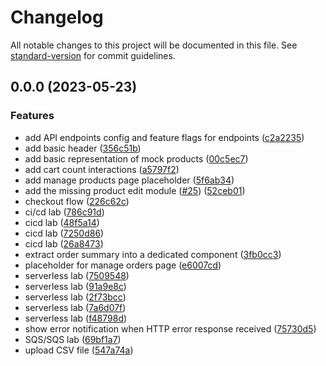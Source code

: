 # Changelog

All notable changes to this project will be documented in this file. See [standard-version](https://github.com/conventional-changelog/standard-version) for commit guidelines.

## 0.0.0 (2023-05-23)


### Features

* add API endpoints config and feature flags for endpoints ([c2a2235](https://gitbud.epam.com/dzianis_pasiukou1/shop-angular-cloudfront/commit/c2a2235b5c456b3007ea003206c64b15aa168fa2))
* add basic header ([356c51b](https://gitbud.epam.com/dzianis_pasiukou1/shop-angular-cloudfront/commit/356c51bf03126b0fa8473b962064cf2915abff3c))
* add basic representation of mock products ([00c5ec7](https://gitbud.epam.com/dzianis_pasiukou1/shop-angular-cloudfront/commit/00c5ec7b1766e11e8c41091421547cb782177031))
* add cart count interactions ([a5797f2](https://gitbud.epam.com/dzianis_pasiukou1/shop-angular-cloudfront/commit/a5797f2646d700dcadebf7b635d4efa3e80773c5))
* add manage products page placeholder ([5f6ab34](https://gitbud.epam.com/dzianis_pasiukou1/shop-angular-cloudfront/commit/5f6ab349a39c9c32d4e0cc1016fac0ea63125194))
* add the missing product edit module ([#25](https://gitbud.epam.com/dzianis_pasiukou1/shop-angular-cloudfront/issues/25)) ([52ceb01](https://gitbud.epam.com/dzianis_pasiukou1/shop-angular-cloudfront/commit/52ceb014f0df6279fe895167728944f866c2f38b))
* checkout flow ([226c62c](https://gitbud.epam.com/dzianis_pasiukou1/shop-angular-cloudfront/commit/226c62cd1a3e32d01f5f308eeb342ab294352671))
* ci/cd lab ([786c91d](https://gitbud.epam.com/dzianis_pasiukou1/shop-angular-cloudfront/commit/786c91d5c8ab66fadc3bd2603761f26a55857405))
* cicd lab ([48f5a14](https://gitbud.epam.com/dzianis_pasiukou1/shop-angular-cloudfront/commit/48f5a14de21761fee7412f423981cfbe6a66066e))
* cicd lab ([7250d86](https://gitbud.epam.com/dzianis_pasiukou1/shop-angular-cloudfront/commit/7250d86e155458ac657a26d8b06b800b872cf788))
* cicd lab ([26a8473](https://gitbud.epam.com/dzianis_pasiukou1/shop-angular-cloudfront/commit/26a8473bb0720d3b5aee890810c8ee63367a32e4))
* extract order summary into a dedicated component ([3fb0cc3](https://gitbud.epam.com/dzianis_pasiukou1/shop-angular-cloudfront/commit/3fb0cc37bcf13e8ec845f8999b46d4530af20420))
* placeholder for manage orders page ([e6007cd](https://gitbud.epam.com/dzianis_pasiukou1/shop-angular-cloudfront/commit/e6007cd065bbd09422c88371325a816af64c1bab))
* serverless lab ([7509548](https://gitbud.epam.com/dzianis_pasiukou1/shop-angular-cloudfront/commit/7509548d0d6285c45313fabf47c6497fcae27068))
* serverless lab ([91a9e8c](https://gitbud.epam.com/dzianis_pasiukou1/shop-angular-cloudfront/commit/91a9e8c85c7ae88d1f17b71da9728942be29afaf))
* serverless lab ([2f73bcc](https://gitbud.epam.com/dzianis_pasiukou1/shop-angular-cloudfront/commit/2f73bcc8cd6238b7a02f59606d8b89bfb53ce1aa))
* serverless lab ([7a6d07f](https://gitbud.epam.com/dzianis_pasiukou1/shop-angular-cloudfront/commit/7a6d07fe25d502dddf0b43f983b3d55b6b09caf3))
* serverless lab ([f48798d](https://gitbud.epam.com/dzianis_pasiukou1/shop-angular-cloudfront/commit/f48798d126df47a0d9b04b04e8e5bbdeebb6d262))
* show error notification when HTTP error response received ([75730d5](https://gitbud.epam.com/dzianis_pasiukou1/shop-angular-cloudfront/commit/75730d5b621349ce427de8fe081edce91a7b9785))
* SQS/SQS lab ([69bf1a7](https://gitbud.epam.com/dzianis_pasiukou1/shop-angular-cloudfront/commit/69bf1a70dc4168a834c232469e2781739a31e931))
* upload CSV file ([547a74a](https://gitbud.epam.com/dzianis_pasiukou1/shop-angular-cloudfront/commit/547a74ab81788290e928074d5d9b8be7ff039992))
